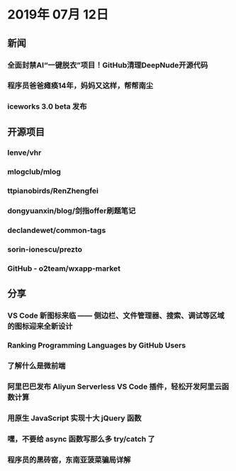 # 2019年 07月 12日

## 新闻

### 全面封禁AI“一键脱衣”项目！GitHub清理DeepNude开源代码

<daily-item
  note="随着 DeepNude 造成的影响越来越大，GitHub 终于决定全面封禁 DeepNude 以及类似项目的代码库"
  url="https://www.infoq.cn/article/HzD-HuuegudO3EvufUI5"/>

### 程序员爸爸瘫痪14年，妈妈又这样，帮帮南尘

<daily-item
  note="加油！"
  url="https://juejin.im/post/5d26e5206fb9a07ec63b3f02"/>

### iceworks 3.0 beta 发布

<daily-item
  url="https://github.com/alibaba/ice/issues/2369"/>

## 开源项目

### lenve/vhr

<daily-item
  note="微人事是一个前后端分离的人力资源管理系统，项目采用SpringBoot+Vue开发。"
  url="https://github.com/lenve/vhr"
  lang="Java,TSQL"
  watch="368"
  star="5672"
  fork="2353"/>

### mlogclub/mlog

<daily-item
  note="基于Golang的社区系统。"
  url="https://github.com/mlogclub/mlog"
  lang="HTML,Go,Vue,CSS,Other"
  watch="8"
  star="89"
  fork="18"/>

### ttpianobirds/RenZhengfei

<daily-item
  note="收录了 400 余篇任正非讲话稿"
  url="https://github.com/ttpianobirds/RenZhengfei"
  lang="other"
  watch="32"
  star="606"
  fork="1331"/>

### dongyuanxin/blog/剑指offer刷题笔记

<daily-item
  url="https://github.com/dongyuanxin/blog/tree/master/%E5%89%91%E6%8C%87offer%E5%88%B7%E9%A2%98%E7%AC%94%E8%AE%B0"/>

### declandewet/common-tags

<daily-item
  note="关于处理字符串模板的一系列工具方法"
  url="https://github.com/declandewet/common-tags"
  lang="JavaScript"
  watch="9"
  star="1218"
  fork="49"
  :is-chinese="false"/>

### sorin-ionescu/prezto

<daily-item
  note="ZSH 配置框架"
  url="https://github.com/sorin-ionescu/prezto"
  lang="Shell"
  watch="244"
  star="10306"
  fork="4106"
  :is-chinese="false"/>

### GitHub - o2team/wxapp-market

<daily-item
  note="小程序营销组件，Marketing components for WeChatApp"
  url="https://github.com/o2team/wxapp-market"
  lang="JavaScript"
  watch="93"
  star="1966"
  fork="411"/>

## 分享

### VS Code 新图标来临 —— 侧边栏、文件管理器、搜索、调试等区域的图标迎来全新设计

<daily-item
  note="玩转VS Code"
  url="https://mp.weixin.qq.com/s/1i59aD8-Zb1ak3Lan7z8eg"/>

### Ranking Programming Languages by GitHub Users

<daily-item
  note="GitHub 用户对编程语言进行的排名"
  url="https://www.benfrederickson.com/ranking-programming-languages-by-github-users/"
  :is-chinese="false"/>

### 了解什么是微前端

<daily-item
  url="https://juejin.im/post/5d1f19e3f265da1bab29ce5f"/>

### 阿里巴巴发布 Aliyun Serverless VS Code 插件，轻松开发阿里云函数计算

<daily-item
  note="玩转VS Code"
  url="https://mp.weixin.qq.com/s/K-ZB-DvZRA9S3OxBQ9PwZw"/>

### 用原生 JavaScript 实现十大 jQuery 函数

<daily-item
  url="https://juejin.im/post/5d2705d8e51d4577407b1dda"/>

### 嘿，不要给 async 函数写那么多 try/catch 了

<daily-item
  url="https://juejin.im/post/5d25b39bf265da1bb67a4176"/>

### 程序员的黑砖窑，东南亚菠菜骗局详解

<daily-item
  note="Cocoa开发者社区"
  url="https://mp.weixin.qq.com/s/2o2yLsusSCF_23PgzW_NwQ"/>

<daily-footer/>
